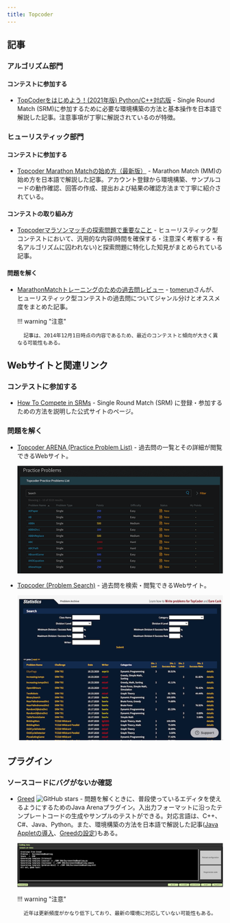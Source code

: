 ```yaml
---
title: Topcoder
---
```


## 記事

### アルゴリズム部門

#### コンテストに参加する

- [TopCoderをはじめよう！(2021年版) Python/C++対応版](https://qiita.com/recuraki/items/a359624c2981e82853d5) - Single Round Match (SRM)に参加するために必要な環境構築の方法と基本操作を日本語で解説した記事。注意事項が丁寧に解説されているのが特徴。

### ヒューリスティック部門

#### コンテストに参加する

- [Topcoder Marathon Matchの始め方（最新版）](https://qiita.com/phocom/items/da0f8123f7a8d5201cbf) - Marathon Match (MM)の始め方を日本語で解説した記事。アカウント登録から環境構築、サンプルコードの動作確認、回答の作成、提出および結果の確認方法まで丁寧に紹介されている。

#### コンテストの取り組み方

- [Topcoderマラソンマッチの探索問題で重要なこと](https://qiita.com/takapt0226/items/b2f6d1d77a034b529e21) - ヒューリスティック型コンテストにおいて、汎用的な内容(時間を確保する・注意深く考察する・有名アルゴリズムに囚われない)と探索問題に特化した知見がまとめられている記事。

#### 問題を解く

- [MarathonMatchトレーニングのための過去問レビュー](http://web.archive.org/web/20150516031822/http://topcoder.g.hatena.ne.jp/tomerun/20141201) - [tomerun](https://atcoder.jp/users/tomerun)さんが、ヒューリスティック型コンテストの過去問についてジャンル分けとオススメ度をまとめた記事。

    !!! warning "注意"

        記事は、2014年12月1日時点の内容であるため、最近のコンテストと傾向が大きく異なる可能性もある。

## Webサイトと関連リンク

### コンテストに参加する

- [How To Compete in SRMs](https://www.topcoder.com/community/competitive-programming/how-to-compete) - Single Round Match (SRM) に登録・参加するための方法を説明した公式サイトのページ。

### 問題を解く

- [Topcoder ARENA (Practice Problem List)](https://arena.topcoder.com/index.html#/u/practiceProblemList) - 過去問の一覧とその詳細が閲覧できるWebサイト。

    <div align="center">
      <img loading = "lazy" src="../../images/related_contest_sites/topcoder/practice_problems_list.png" alt="practice problems list">
    </div>

- [Topcoder (Problem Search)](https://community.topcoder.com/tc?module=ProblemArchive) - 過去問を検索・閲覧できるWebサイト。

    <div align="center">
      <img loading = "lazy" src="../../images/related_contest_sites/topcoder/problem_search.png" alt="practice problem search">
    </div>

## プラグイン

### ソースコードにバグがないか確認

- [Greed](https://github.com/zen0wu/topcoder-greed) ![GitHub stars](https://img.shields.io/github/stars/zen0wu/topcoder-greed?style=plastic) - 問題を解くときに、普段使っているエディタを使えるようにするためのJava Arenaプラグイン。入出力フォーマットに沿ったテンプレートコードの生成やサンプルのテストができる。対応言語は、C++、C#、Java、Python。また、環境構築の方法を日本語で解説した記事([Java Appletの導入](https://ferin-tech.hatenablog.com/entry/2017/02/22/223141)、[Greedの設定](https://imulan.hatenablog.jp/entry/2016/01/21/154640))もある。

    <div align="center">
      <img loading = "lazy" src="../../images/related_contest_sites/topcoder/greed.png" alt="greed">
    </div>

    !!! warning "注意"

        近年は更新頻度がかなり低下しており、最新の環境に対応していない可能性もある。
